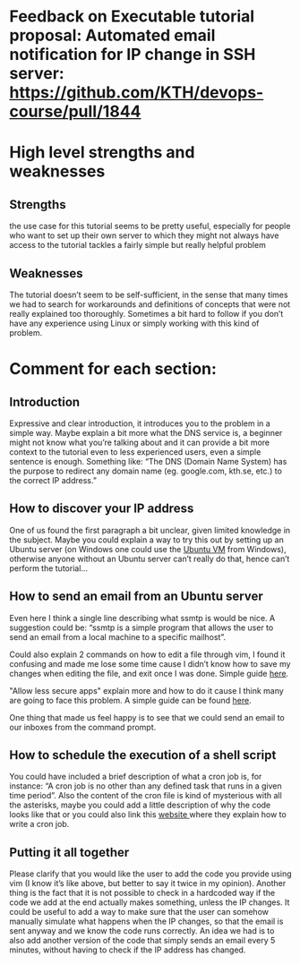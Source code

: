 # Feedback on Executable tutorial proposal: Automated email notification for IP change in SSH server: https://github.com/KTH/devops-course/pull/1844

# High level strengths and weaknesses

## Strengths 
the use case for this tutorial seems to be pretty useful, especially for people who want to set up their own server to which they might not always have access to
the tutorial tackles a fairly simple but really helpful problem
## Weaknesses
The tutorial doesn’t seem to be self-sufficient, in the sense that many times we had to search for workarounds and definitions of concepts that were not really explained too thoroughly. 
Sometimes a bit hard to follow if you don’t have any experience using Linux or simply working with this kind of problem.

# Comment for each section:

## Introduction
Expressive and clear introduction, it introduces you to the problem in a simple way.
Maybe explain a bit more what the DNS service is, a beginner might not know what you’re talking about and it can provide a bit more context to the tutorial even to less experienced users, even a simple sentence is enough.
Something like: “The DNS (Domain Name System) has the purpose to redirect any domain name (eg. google.com, kth.se, etc.) to the correct IP address.”

## How to discover your IP address
One of us found the first paragraph a bit unclear, given limited knowledge in the subject.
Maybe you could explain a way to try this out by setting up an Ubuntu server (on Windows one could use the [Ubuntu VM](https://docs.microsoft.com/en-us/windows/wsl/install) from Windows), otherwise anyone without an Ubuntu server can’t really do that, hence can’t perform the tutorial…

## How to send an email from an Ubuntu server
Even here I think a single line describing what ssmtp is would be nice. A suggestion could be: “ssmtp is a simple program that allows the user to send an email from a local machine to a specific mailhost”.

Could also explain 2 commands on how to edit a file through vim, I found it confusing and made me lose some time cause I didn’t know how to save my changes when editing the file, and exit once I was done. Simple guide [here](https://success.trendmicro.com/dcx/s/solution/1113864-editing-configuration-files-of-linux-based-products?language=en_US&sfdcIFrameOrigin=null).

"Allow less secure apps" explain more and how to do it cause I think many are going to face this problem. A simple guide can be found [here](https://hotter.io/docs/email-accounts/secure-app-gmail/).

One thing that made us feel happy is to see that we could send an email to our inboxes from the command prompt.

## How to schedule the execution of a shell script

You could have included a brief description of what a cron job is, for instance: “A cron job is no other than any defined task that runs in a given time period”. 
Also the content of the cron file is kind of mysterious with all the asterisks, maybe you could add a little description of why the code looks like that or you could also link this [website ](https://phoenixnap.com/kb/set-up-cron-job-linux)where they explain how to write a cron job.

## Putting it all together

Please clarify that you would like the user to add the code you provide using vim (I know it’s like above, but better to say it twice in my opinion). 
Another thing is the fact that it is not possible to check in a hardcoded way if the code we add at the end actually makes something, unless the IP changes. It could be useful to add a way to make sure that the user can somehow manually simulate what happens when the IP changes, so that the email is sent anyway and we know the code runs correctly.
An idea we had is to also add another version of the code that simply sends an email every 5 minutes, without having to check if the IP address has changed.